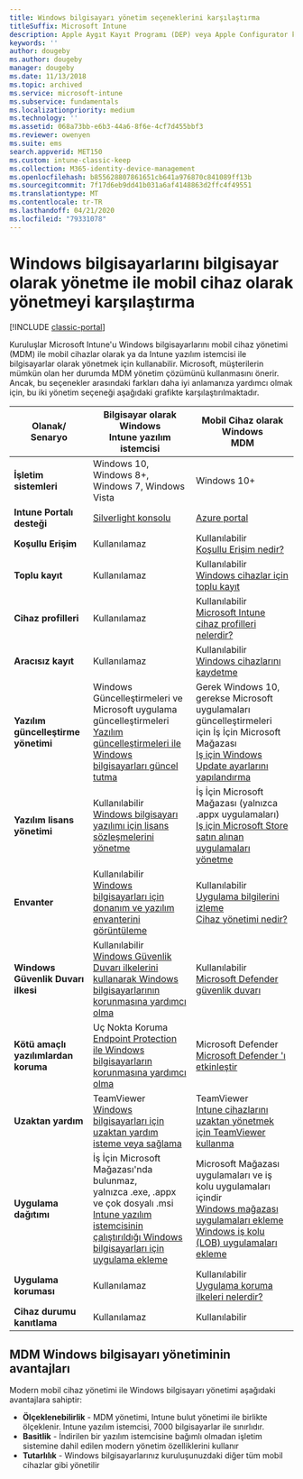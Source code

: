```yaml
---
title: Windows bilgisayarı yönetim seçeneklerini karşılaştırma
titleSuffix: Microsoft Intune
description: Apple Aygıt Kayıt Programı (DEP) veya Apple Configurator kullanarak şirkete ait iOS/ıpados cihazlarının kaydı.
keywords: ''
author: dougeby
ms.author: dougeby
manager: dougeby
ms.date: 11/13/2018
ms.topic: archived
ms.service: microsoft-intune
ms.subservice: fundamentals
ms.localizationpriority: medium
ms.technology: ''
ms.assetid: 068a73bb-e6b3-44a6-8f6e-4cf7d455bbf3
ms.reviewer: owenyen
ms.suite: ems
search.appverid: MET150
ms.custom: intune-classic-keep
ms.collection: M365-identity-device-management
ms.openlocfilehash: b855628807861651cb641a976870c841089ff13b
ms.sourcegitcommit: 7f17d6eb9dd41b031a6af4148863d2ffc4f49551
ms.translationtype: MT
ms.contentlocale: tr-TR
ms.lasthandoff: 04/21/2020
ms.locfileid: "79331078"
---
```

# <a name="compare-managing-windows-pcs-as-computers-or-mobile-devices"></a>Windows bilgisayarlarını bilgisayar olarak yönetme ile mobil cihaz olarak yönetmeyi karşılaştırma

[!INCLUDE [classic-portal](../includes/classic-portal.md)]

Kuruluşlar Microsoft Intune'u Windows bilgisayarlarını mobil cihaz yönetimi (MDM) ile mobil cihazlar olarak ya da Intune yazılım istemcisi ile bilgisayarlar olarak yönetmek için kullanabilir.  Microsoft, müşterilerin mümkün olan her durumda MDM yönetim çözümünü kullanmasını önerir. Ancak, bu seçenekler arasındaki farkları daha iyi anlamanıza yardımcı olmak için, bu iki yönetim seçeneği aşağıdaki grafikte karşılaştırılmaktadır.

|**Olanak/ Senaryo** |**Bilgisayar olarak Windows**<br>Intune yazılım istemcisi | **Mobil Cihaz olarak Windows**<br>MDM |
|--------------|-------------------------------|-------------------------------|
|**İşletim sistemleri** |Windows 10, Windows 8+, Windows 7, Windows Vista | Windows 10+ |
|**Intune Portalı desteği** |[Silverlight konsolu](https://manage.microsoft.com)|[Azure portal](https://portal.azure.com) |
|**Koşullu Erişim**|Kullanılamaz|Kullanılabilir <br>[Koşullu Erişim nedir?](../protect/conditional-access.md)|
|**Toplu kayıt**|Kullanılamaz|Kullanılabilir <br>[Windows cihazlar için toplu kayıt](../enrollment/windows-bulk-enroll.md)|
|**Cihaz profilleri**|Kullanılamaz|Kullanılabilir <br>[Microsoft Intune cihaz profilleri nelerdir?](../configuration/device-profiles.md)|
|**Aracısız kayıt**|Kullanılamaz |Kullanılabilir<br>[Windows cihazlarını kaydetme](../enrollment/windows-enroll.md)|
|**Yazılım güncelleştirme yönetimi**| Windows Güncelleştirmeleri ve Microsoft uygulama güncelleştirmeleri<br>[Yazılım güncelleştirmeleri ile Windows bilgisayarları güncel tutma](keep-windows-pcs-up-to-date-with-software-updates-in-microsoft-intune.md)|Gerek Windows 10, gerekse Microsoft uygulamaları güncelleştirmeleri için İş İçin Microsoft Mağazası<br> [Iş için Windows Update ayarlarını yapılandırma](../protect/windows-update-for-business-configure.md) |
|**Yazılım lisans yönetimi**|Kullanılabilir <br>[Windows bilgisayarı yazılımı için lisans sözleşmelerini yönetme](manage-license-agreements-for-windows-pc-software-in-microsoft-intune.md)|İş İçin Microsoft Mağazası (yalnızca .appx uygulamaları)<br>[Iş için Microsoft Store satın alınan uygulamaları yönetme](../apps/windows-store-for-business.md)|
|**Envanter**|Kullanılabilir <br>[Windows bilgisayarları için donanım ve yazılım envanterini görüntüleme](view-hardware-and-software-inventory-for-windows-pcs-in-microsoft-intune.md)|Kullanılabilir <br>[Uygulama bilgilerini izleme](../apps/apps-monitor.md)<br>[Cihaz yönetimi nedir?](../remote-actions/device-management.md)|
|**Windows Güvenlik Duvarı ilkesi**|Kullanılabilir <br>[Windows Güvenlik Duvarı ilkelerini kullanarak Windows bilgisayarlarının korunmasına yardımcı olma](help-protect-windows-pcs-using-windows-firewall-policies-in-microsoft-intune.md) |Kullanılabilir <br>[Microsoft Defender güvenlik duvarı](../protect/endpoint-protection-windows-10.md#microsoft-defender-firewall)|
|**Kötü amaçlı yazılımlardan koruma**|Uç Nokta Koruma<br>[Endpoint Protection ile Windows bilgisayarların korunmasına yardımcı olma](help-secure-windows-pcs-with-endpoint-protection-for-microsoft-intune.md)|Microsoft Defender<br>[Microsoft Defender 'ı etkinleştir](../protect/advanced-threat-protection.md)|
|**Uzaktan yardım** |TeamViewer<br>[Windows bilgisayarları için uzaktan yardım isteme veya sağlama](request-and-provide-remote-assistance-for-windows-pcs-in-microsoft-intune.md)|TeamViewer<br> [Intune cihazlarını uzaktan yönetmek için TeamViewer kullanma](../remote-actions/teamviewer-support.md) |
|**Uygulama dağıtımı** | İş İçin Microsoft Mağazası'nda bulunmaz,<br>yalnızca .exe, .appx ve çok dosyalı .msi<br>[Intune yazılım istemcisinin çalıştırıldığı Windows bilgisayarları için uygulama ekleme](add-apps-for-windows-pcs-in-microsoft-intune.md)|Microsoft Mağazası uygulamaları ve iş kolu uygulamaları içindir<br>[Windows mağazası uygulamaları ekleme](../apps/store-apps-windows.md)<br>[Windows iş kolu (LOB) uygulamaları ekleme](../apps/lob-apps-windows.md)|
|**Uygulama koruması**|Kullanılamaz|Kullanılabilir <br>[Uygulama koruma ilkeleri nelerdir?](../apps/app-protection-policy.md)|
|**Cihaz durumu kanıtlama**|Kullanılamaz|Kullanılabilir|

## <a name="advantages-of-mdm-windows-pc-management"></a>MDM Windows bilgisayarı yönetiminin avantajları
Modern mobil cihaz yönetimi ile Windows bilgisayarı yönetimi aşağıdaki avantajlara sahiptir:
- **Ölçeklenebilirlik** - MDM yönetimi, Intune bulut yönetimi ile birlikte ölçeklenir. Intune yazılım istemcisi, 7000 bilgisayarlar ile sınırlıdır.
- **Basitlik** - İndirilen bir yazılım istemcisine bağımlı olmadan işletim sistemine dahil edilen modern yönetim özelliklerini kullanır
- **Tutarlılık** - Windows bilgisayarlarınız kuruluşunuzdaki diğer tüm mobil cihazlar gibi yönetilir
<!-- - **Cloud optimization** - -->
